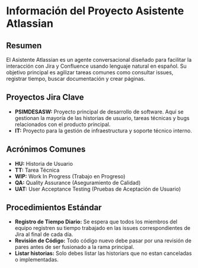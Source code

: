 # Información del Proyecto Asistente Atlassian

## Resumen

El Asistente Atlassian es un agente conversacional diseñado para facilitar la interacción con Jira y Confluence usando lenguaje natural en español. Su objetivo principal es agilizar tareas comunes como consultar issues, registrar tiempo, buscar documentación y crear páginas.

## Proyectos Jira Clave

- **PSIMDESASW:** Proyecto principal de desarrollo de software. Aquí se gestionan la mayoría de las historias de usuario, tareas técnicas y bugs relacionados con el producto principal.
- **IT:** Proyecto para la gestión de infraestructura y soporte técnico interno.

## Acrónimos Comunes

- **HU:** Historia de Usuario
- **TT:** Tarea Técnica
- **WIP:** Work In Progress (Trabajo en Progreso)
- **QA:** Quality Assurance (Aseguramiento de Calidad)
- **UAT:** User Acceptance Testing (Pruebas de Aceptación de Usuario)

## Procedimientos Estándar

- **Registro de Tiempo Diario:** Se espera que todos los miembros del equipo registren su tiempo trabajado en las issues correspondientes de Jira al final de cada día.
- **Revisión de Código:** Todo código nuevo debe pasar por una revisión de pares antes de ser fusionado a la rama principal.
- **Listar historias:** Solo debes listar las historiars que no estan canceladas o implementadas.
